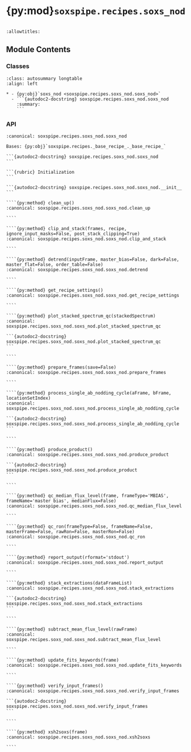 # {py:mod}`soxspipe.recipes.soxs_nod`

```{py:module} soxspipe.recipes.soxs_nod
```

```{autodoc2-docstring} soxspipe.recipes.soxs_nod
:allowtitles:
```

## Module Contents

### Classes

````{list-table}
:class: autosummary longtable
:align: left

* - {py:obj}`soxs_nod <soxspipe.recipes.soxs_nod.soxs_nod>`
  - ```{autodoc2-docstring} soxspipe.recipes.soxs_nod.soxs_nod
    :summary:
    ```
````

### API

`````{py:class} soxs_nod(log, settings=False, inputFrames=[], verbose=False, overwrite=False)
:canonical: soxspipe.recipes.soxs_nod.soxs_nod

Bases: {py:obj}`soxspipe.recipes._base_recipe_._base_recipe_`

```{autodoc2-docstring} soxspipe.recipes.soxs_nod.soxs_nod
```

```{rubric} Initialization
```

```{autodoc2-docstring} soxspipe.recipes.soxs_nod.soxs_nod.__init__
```

````{py:method} clean_up()
:canonical: soxspipe.recipes.soxs_nod.soxs_nod.clean_up

````

````{py:method} clip_and_stack(frames, recipe, ignore_input_masks=False, post_stack_clipping=True)
:canonical: soxspipe.recipes.soxs_nod.soxs_nod.clip_and_stack

````

````{py:method} detrend(inputFrame, master_bias=False, dark=False, master_flat=False, order_table=False)
:canonical: soxspipe.recipes.soxs_nod.soxs_nod.detrend

````

````{py:method} get_recipe_settings()
:canonical: soxspipe.recipes.soxs_nod.soxs_nod.get_recipe_settings

````

````{py:method} plot_stacked_spectrum_qc(stackedSpectrum)
:canonical: soxspipe.recipes.soxs_nod.soxs_nod.plot_stacked_spectrum_qc

```{autodoc2-docstring} soxspipe.recipes.soxs_nod.soxs_nod.plot_stacked_spectrum_qc
```

````

````{py:method} prepare_frames(save=False)
:canonical: soxspipe.recipes.soxs_nod.soxs_nod.prepare_frames

````

````{py:method} process_single_ab_nodding_cycle(aFrame, bFrame, locationSetIndex)
:canonical: soxspipe.recipes.soxs_nod.soxs_nod.process_single_ab_nodding_cycle

```{autodoc2-docstring} soxspipe.recipes.soxs_nod.soxs_nod.process_single_ab_nodding_cycle
```

````

````{py:method} produce_product()
:canonical: soxspipe.recipes.soxs_nod.soxs_nod.produce_product

```{autodoc2-docstring} soxspipe.recipes.soxs_nod.soxs_nod.produce_product
```

````

````{py:method} qc_median_flux_level(frame, frameType='MBIAS', frameName='master bias', medianFlux=False)
:canonical: soxspipe.recipes.soxs_nod.soxs_nod.qc_median_flux_level

````

````{py:method} qc_ron(frameType=False, frameName=False, masterFrame=False, rawRon=False, masterRon=False)
:canonical: soxspipe.recipes.soxs_nod.soxs_nod.qc_ron

````

````{py:method} report_output(rformat='stdout')
:canonical: soxspipe.recipes.soxs_nod.soxs_nod.report_output

````

````{py:method} stack_extractions(dataFrameList)
:canonical: soxspipe.recipes.soxs_nod.soxs_nod.stack_extractions

```{autodoc2-docstring} soxspipe.recipes.soxs_nod.soxs_nod.stack_extractions
```

````

````{py:method} subtract_mean_flux_level(rawFrame)
:canonical: soxspipe.recipes.soxs_nod.soxs_nod.subtract_mean_flux_level

````

````{py:method} update_fits_keywords(frame)
:canonical: soxspipe.recipes.soxs_nod.soxs_nod.update_fits_keywords

````

````{py:method} verify_input_frames()
:canonical: soxspipe.recipes.soxs_nod.soxs_nod.verify_input_frames

```{autodoc2-docstring} soxspipe.recipes.soxs_nod.soxs_nod.verify_input_frames
```

````

````{py:method} xsh2soxs(frame)
:canonical: soxspipe.recipes.soxs_nod.soxs_nod.xsh2soxs

````

`````
